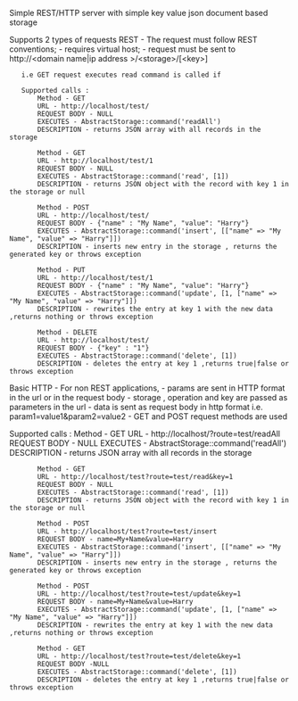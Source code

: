Simple REST/HTTP server with simple key value json document based storage

Supports 2 types of requests
REST
    - The request must follow REST conventions;
    - requires virtual host;
    - request must be sent to
       http://&lt;domain name|ip address &gt;/&lt;storage&gt;/[&lt;key&gt;]

       i.e GET request executes read command is called if
       
       Supported calls :
           Method - GET
           URL - http://localhost/test/
           REQUEST BODY - NULL
           EXECUTES - AbstractStorage::command('readAll') 
           DESCRIPTION - returns JSON array with all records in the storage
           
           Method - GET
           URL - http://localhost/test/1
           REQUEST BODY - NULL
           EXECUTES - AbstractStorage::command('read', [1]) 
           DESCRIPTION - returns JSON object with the record with key 1 in the storage or null
           
           Method - POST
           URL - http://localhost/test/
           REQUEST BODY - {"name" : "My Name", "value": "Harry"}
           EXECUTES - AbstractStorage::command('insert', [["name" => "My Name", "value" => "Harry"]]) 
           DESCRIPTION - inserts new entry in the storage , returns the generated key or throws exception
            
           Method - PUT
           URL - http://localhost/test/1
           REQUEST BODY - {"name" : "My Name", "value": "Harry"}
           EXECUTES - AbstractStorage::command('update', [1, ["name" => "My Name", "value" => "Harry"]]) 
           DESCRIPTION - rewrites the entry at key 1 with the new data ,returns nothing or throws exception
           
           Method - DELETE
           URL - http://localhost/test/
           REQUEST BODY - {"key" : "1"}
           EXECUTES - AbstractStorage::command('delete', [1]) 
           DESCRIPTION - deletes the entry at key 1 ,returns true|false or throws exception
       
Basic HTTP  - For non REST applications, 
    - params are sent in HTTP format in the url or in the request body
    - storage , operation and key are passed as parameters in the url
    - data is sent as request body in http format i.e. param1=value1&param2=value2
    - GET and POST request methods are used
    

Supported calls :
           Method - GET
           URL - http://localhost/?route=test/readAll
           REQUEST BODY - NULL
           EXECUTES - AbstractStorage::command('readAll') 
           DESCRIPTION - returns JSON array with all records in the storage
           
           Method - GET
           URL - http://localhost/test?route=test/read&key=1
           REQUEST BODY - NULL
           EXECUTES - AbstractStorage::command('read', [1]) 
           DESCRIPTION - returns JSON object with the record with key 1 in the storage or null
           
           Method - POST
           URL - http://localhost/test?route=test/insert
           REQUEST BODY - name=My+Name&value=Harry
           EXECUTES - AbstractStorage::command('insert', [["name" => "My Name", "value" => "Harry"]]) 
           DESCRIPTION - inserts new entry in the storage , returns the generated key or throws exception
            
           Method - POST
           URL - http://localhost/test?route=test/update&key=1
           REQUEST BODY - name=My+Name&value=Harry
           EXECUTES - AbstractStorage::command('update', [1, ["name" => "My Name", "value" => "Harry"]]) 
           DESCRIPTION - rewrites the entry at key 1 with the new data ,returns nothing or throws exception
           
           Method - GET
           URL - http://localhost/test?route=test/delete&key=1
           REQUEST BODY -NULL
           EXECUTES - AbstractStorage::command('delete', [1]) 
           DESCRIPTION - deletes the entry at key 1 ,returns true|false or throws exception
